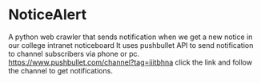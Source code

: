 # NoticeAlert
A python web crawler that sends notification when we get a new notice in our college intranet noticeboard
It uses pushbullet API to send notification to channel subscribers via phone or pc.
https://www.pushbullet.com/channel?tag=iiitbhna
click the link  and follow the channel to get notifications.
